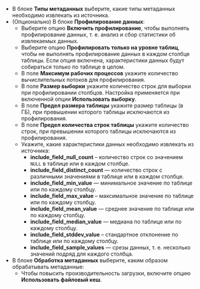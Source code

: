* В блоке **Типы метаданных** выберите, какие типы метаданных необходимо извлекать из источника.
* (Опционально) В блоке **Профилирование данных**:
  * Выберите опцию **Включить профилирование**, чтобы выполнять профилирование данных, т. е. анализ и сбор статистики об извлекаемых данных.
  * Выберите опцию **Профилировать только на уровне таблиц**, чтобы не выполнять профилирование данных в каждом столбце таблицы. Если опция включена, характеристики данных будут собираться только по таблице в целом.
  * В поле **Максимум рабочих процессов** укажите количество вычислительных потоков для профилирования.
  * В поле **Размер выборки** укажите количество строк для выборки при профилировании столбцов. Настройка применяется при включенной опции **Использовать выборку**.
  * В поле **Предел размера таблицы** укажите размер таблицы (в ГБ), при превышении которого таблицы исключаются из профилирования.
  * В поле **Предел количества строк таблицы** укажите количество строк, при превышении которого таблицы исключаются из профилирования.
  * Укажите, какие характеристики данных необходимо извлекать из источника:
    * **include_field_null_count** – количество строк со значением `NULL` в таблице или в каждом столбце.
    * **include_field_distinct_count** — количество строк с различными значениями в таблице или в каждом столбце.
    * **include_field_min_value** — минимальное значение по таблице или по каждому столбцу.
    * **include_field_max_value** – максимальное значение по таблице или по каждому столбцу.
    * **include_field_mean_value** — среднее значение по таблице или по каждому столбцу.
    * **include_field_median_value** — медиана по таблице или по каждому столбцу.
    * **include_field_stddev_value** – стандартное отклонение по таблице или по каждому столбцу.
    * **include_field_sample_values** — срезы данных, т. е. несколько значений подряд для каждого столбца.
* В блоке **Обработка метаданных** выберите, каким образом обрабатывать метаданные:
  * Чтобы повысить производительность загрузки, включите опцию **Использовать файловый кеш**.
